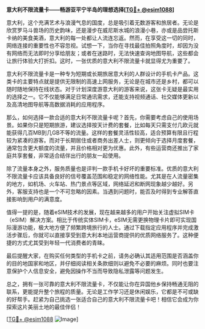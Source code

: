 **意大利不限流量卡——畅游亚平宁半岛的理想选择[[TG💪+ @esim1088](https://t.me/s/esim1088)]**

意大利，这个充满艺术与浪漫气息的国度，总是吸引着无数游客和旅居者。无论是欣赏罗马斗兽场的历史韵味，还是漫步在威尼斯水城的浪漫小巷，亦或是品尝托斯卡纳的美食美酒，意大利的每一处都让人流连忘返。然而，在享受这一切的同时，网络连接的重要性也不容忽视。试想一下，当你在寻找最佳拍照角度时，却因为没有网络而无法即时分享给朋友；或者在迷路时，无法快速查询地图导航，这些都会让旅行体验大打折扣。这时，一张优质的意大利不限流量卡就显得尤为重要了。

意大利不限流量卡是一种专为短期或长期旅居意大利的人群设计的手机卡产品。这类卡的主要特点就是提供无限制的高速上网服务，无论是在城市还是乡村，都可以随时随地保持在线状态。对于计划深度游意大利的游客来说，这张卡无疑是最实用的选择之一。它不仅能够满足日常通讯需求，还能支持视频通话、社交媒体更新以及高清地图导航等高数据消耗的应用程序。

那么，如何选择一款合适的意大利不限流量卡呢？首先，你需要考虑自己的使用场景。如果你只是短期旅游，建议选择按天计费的套餐，比如每天只需支付几欧元就能获得几百MB到几GB不等的流量。这样的套餐灵活性较高，适合预算有限且行程较为紧凑的游客。而对于长期居住或者商务出差人士，则更倾向于选择月度套餐，通常包含更大额度的流量，并且价格相对更为优惠。此外，有些运营商还推出了家庭共享套餐，非常适合结伴出行的朋友一起使用。

除了流量本身之外，服务质量也是评判一款手机卡好坏的重要标准。优质的意大利不限流量卡应该具备良好的信号覆盖范围和稳定的网络性能。尤其是在人流量密集的地方，如机场、火车站、热门景点等区域，网络延迟和断网现象越少越好。另外，客服支持也是一个不可忽略的因素。当遇到问题时，能否及时得到专业解答直接影响到用户的满意度。

值得一提的是，随着eSIM技术的发展，现在越来越多的用户开始关注虚拟SIM卡（eSIM）解决方案。相比于传统实体SIM卡，eSIM无需更换物理卡片即可实现国际漫游功能，极大地方便了频繁跨境旅行的人士。通过下载指定应用程序并完成激活步骤后，你就可以直接享受到意大利本地运营商提供的优质网络服务了。这种便捷的方式尤其受到年轻一代消费者的青睐。

最后提醒大家，在购买任何类型的手机卡之前，请务必确认其适用范围是否涵盖你的目的地国家和地区，并仔细阅读相关条款细则以避免不必要的麻烦。同时也要注意保护个人信息安全，避免因操作不当而导致隐私泄露等问题发生。

总之，拥有一张可靠的意大利不限流量卡，不仅能让你在异国他乡保持畅通无阻的联系，更能提升整个旅程的质量。无论是工作学习还是休闲娱乐，它都是不可或缺的好帮手。赶紧为自己挑选一张适合自己的意大利不限流量卡吧！相信它会成为你探索这片美丽土地的最佳伴侣！

[[TG💪+ @esim1088](https://t.me/s/esim1088) ![Image](https://i.postimg.cc/4NQfJmqS/Snipaste-2025-05-13-00-14-12.png)]